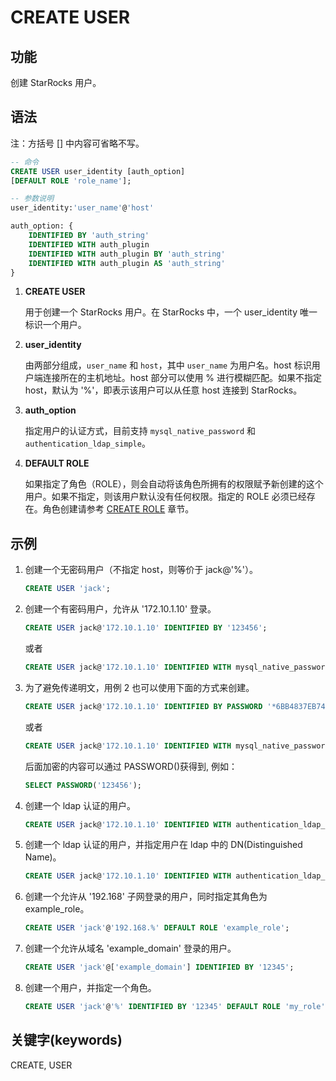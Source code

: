 # CREATE USER

## 功能

创建 StarRocks 用户。

## 语法

注：方括号 [] 中内容可省略不写。

```SQL
-- 命令
CREATE USER user_identity [auth_option] 
[DEFAULT ROLE 'role_name'];

-- 参数说明
user_identity:'user_name'@'host'

auth_option: {
    IDENTIFIED BY 'auth_string'
    IDENTIFIED WITH auth_plugin
    IDENTIFIED WITH auth_plugin BY 'auth_string'
    IDENTIFIED WITH auth_plugin AS 'auth_string'
}
```

1. **CREATE USER**

    用于创建一个 StarRocks 用户。在 StarRocks 中，一个 user_identity 唯一标识一个用户。

2. **user_identity**

    由两部分组成，`user_name` 和 `host`，其中 `user_name` 为用户名。host 标识用户端连接所在的主机地址。host 部分可以使用 % 进行模糊匹配。如果不指定 host，默认为 '%'，即表示该用户可以从任意 host 连接到 StarRocks。

3. **auth_option**

    指定用户的认证方式，目前支持 `mysql_native_password` 和 `authentication_ldap_simple`。

4. **DEFAULT ROLE**

    如果指定了角色（ROLE），则会自动将该角色所拥有的权限赋予新创建的这个用户。如果不指定，则该用户默认没有任何权限。指定的 ROLE 必须已经存在。角色创建请参考 [CREATE ROLE](../account-management/CREATE_ROLE.md) 章节。

## 示例

1. 创建一个无密码用户（不指定 host，则等价于 jack@'%'）。

    ```SQL
    CREATE USER 'jack';
    ```

2. 创建一个有密码用户，允许从 '172.10.1.10' 登录。

    ```sql
    CREATE USER jack@'172.10.1.10' IDENTIFIED BY '123456';
    ```

    或者

    ```SQL
    CREATE USER jack@'172.10.1.10' IDENTIFIED WITH mysql_native_password BY '123456';
    ```

3. 为了避免传递明文，用例 2 也可以使用下面的方式来创建。

    ```SQL
    CREATE USER jack@'172.10.1.10' IDENTIFIED BY PASSWORD '*6BB4837EB74329105EE4568DDA7DC67ED2CA2AD9';
    ```

    或者

    ```SQL
    CREATE USER jack@'172.10.1.10' IDENTIFIED WITH mysql_native_password AS '*6BB4837EB74329105EE4568DDA7DC67ED2CA2AD9';
    ```

    后面加密的内容可以通过 PASSWORD()获得到, 例如：

    ```sql
    SELECT PASSWORD('123456');
    ```

4. 创建一个 ldap 认证的用户。

    ```sql
    CREATE USER jack@'172.10.1.10' IDENTIFIED WITH authentication_ldap_simple;
    ```

5. 创建一个 ldap 认证的用户，并指定用户在 ldap 中的 DN(Distinguished Name)。

    ```sql
    CREATE USER jack@'172.10.1.10' IDENTIFIED WITH authentication_ldap_simple AS 'uid=jack,ou=company,dc=example,dc=com';
    ```

6. 创建一个允许从 '192.168' 子网登录的用户，同时指定其角色为 example_role。

    ```sql
    CREATE USER 'jack'@'192.168.%' DEFAULT ROLE 'example_role';
    ```

7. 创建一个允许从域名 'example_domain' 登录的用户。

    ```sql
    CREATE USER 'jack'@['example_domain'] IDENTIFIED BY '12345';
    ```

8. 创建一个用户，并指定一个角色。

    ```sql
    CREATE USER 'jack'@'%' IDENTIFIED BY '12345' DEFAULT ROLE 'my_role';
    ```

## 关键字(keywords)

CREATE, USER

